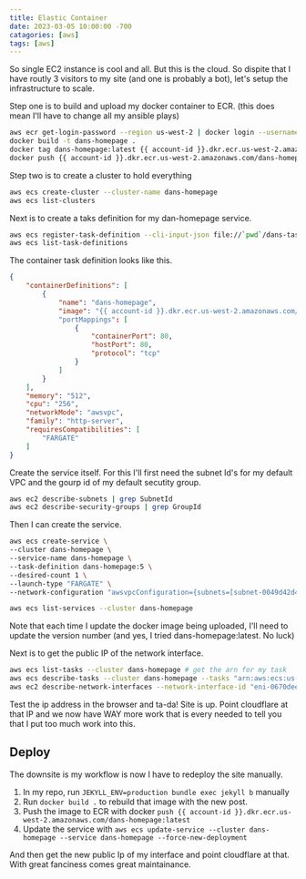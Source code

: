 ```yaml
---
title: Elastic Container
date: 2023-03-05 10:00:00 -700
catagories: [aws]
tags: [aws]
---
```


So single EC2 instance is cool and all. But this is the cloud. So dispite that I have routly 3 visitors to my site (and one is probably a bot), let's setup the infrastructure to scale.

Step one is to build and upload my docker container to ECR. (this does mean I'll have to change all my ansible plays)

```bash
aws ecr get-login-password --region us-west-2 | docker login --username AWS --password-stdin {{ account-id }}.dkr.ecr.us-west-2.amazonaws.com
docker build -t dans-homepage .
docker tag dans-homepage:latest {{ account-id }}.dkr.ecr.us-west-2.amazonaws.com/dans-homepage:latest
docker push {{ account-id }}.dkr.ecr.us-west-2.amazonaws.com/dans-homepage:latest
```

Step two is to create a cluster to hold everything

``` bash
aws ecs create-cluster --cluster-name dans-homepage
aws ecs list-clusters
```
Next is to create a taks definition for my dan-homepage service.

``` bash
aws ecs register-task-definition --cli-input-json file://`pwd`/dans-task-def.json
aws ecs list-task-definitions
```

The container task definition looks like this.

``` json : dans-task-def.json
{
    "containerDefinitions": [
        {
            "name": "dans-homepage", 
            "image": "{{ account-id }}.dkr.ecr.us-west-2.amazonaws.com/dans-homepage:latest"
            "portMappings": [
                {
                    "containerPort": 80, 
                    "hostPort": 80, 
                    "protocol": "tcp"
                }
            ]
        }
    ], 
    "memory": "512",
    "cpu": "256", 
    "networkMode": "awsvpc", 
    "family": "http-server", 
    "requiresCompatibilities": [
        "FARGATE"
    ]
}
```

Create the service itself. For this I'll first need the subnet Id's for my default VPC and the gourp id of my default secutity group.

```bash
aws ec2 describe-subnets | grep SubnetId
aws ec2 describe-security-groups | grep GroupId
```

Then I can create the service.

``` bash
aws ecs create-service \
--cluster dans-homepage \
--service-name dans-homepage \
--task-definition dans-homepage:5 \
--desired-count 1 \
--launch-type "FARGATE" \
--network-configuration "awsvpcConfiguration={subnets=[subnet-0049d42d494e6563a,subnet-01753e2313b8a8532,subnet-0b19d4d273bd26f65,subnet-07b03a60d97f0b5eb],securityGroups=[sg-096e303e18dbb67bd], assignPublicIp=ENABLED}"
```

```bash
aws ecs list-services --cluster dans-homepage
```

Note that each time I update the docker image being uploaded, I'll need to update the version number (and yes, I tried dans-homepage:latest. No luck)

Next is to get the public IP of the network interface.

``` bash
aws ecs list-tasks --cluster dans-homepage # get the arn for my task
aws ecs describe-tasks --cluster dans-homepage --tasks "arn:aws:ecs:us-west-2:{{ account-id }}:task/dans-homepage/d765a4dad128495ab8141228c61d2033" | grep eni # get the network interfacer for my task
aws ec2 describe-network-interfaces --network-interface-id "eni-0670deeb6ae5bbddb" | grep PublicIp # get the public IP address for this network interface attached to my service.
```

Test the ip address in the browser and ta-da! Site is up. Point cloudflare at that IP and we now have WAY more work that is every needed to tell you that I put too much work into this.

## Deploy

The downsite is my workflow is now I have to redeploy the site manually.

1. In my repo, run `JEKYLL_ENV=production bundle exec jekyll b` manually
2. Run `docker build .` to rebuild that image with the new post.
3. Push the image to ECR with docker `push {{ account-id }}.dkr.ecr.us-west-2.amazonaws.com/dans-homepage:latest`
4. Update the service with `aws ecs update-service --cluster dans-homepage --service dans-homepage --force-new-deployment`

And then get the new public Ip of my interface and point cloudflare at that. With great fanciness comes great maintainance.
